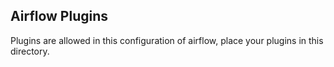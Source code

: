 ## Airflow Plugins

Plugins are allowed in this configuration of airflow, place your plugins in this directory.